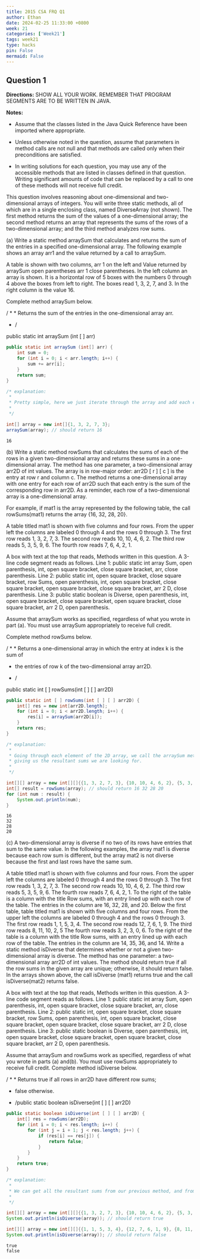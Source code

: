```yaml
---
title: 2015 CSA FRQ Q1
author: Ethan
date: 2024-02-25 11:33:00 +0800
week: 21
categories: ['Week21']
tags: week21
type: hacks
pin: False
mermaid: False
---
```


## Question 1

**Directions:** SHOW ALL YOUR WORK. REMEMBER THAT PROGRAM SEGMENTS ARE TO BE WRITTEN IN JAVA.

**Notes:**
 
 - Assume that the classes listed in the Java Quick Reference have been imported where appropriate.

 - Unless otherwise noted in the question, assume that parameters in method calls are not null and that methods are called only when their preconditions are satisfied.

 - In writing solutions for each question, you may use any of the accessible methods that are listed in classes defined in that question. Writing significant amounts of code that can be replaced by a call to one of these methods will not receive full credit.

This question involves reasoning about one-dimensional and two-dimensional arrays of integers. You will write three static methods, all of which are in a single enclosing class, named DiverseArray (not shown). The first method returns the sum of the values of a one-dimensional array; the second method returns an array that represents the sums of the rows of a two-dimensional array; and the third method analyzes row sums.


(a) Write a static method arraySum that calculates and returns the sum of the entries in a specified one-dimensional array. The following example shows an array arr1 and the value returned by a call to arraySum.

A table is shown with two columns, arr 1 on the left and Value returned by arraySum open parentheses arr 1 close parentheses. In the left column an array is shown. It is a horizontal row of 5 boxes with the numbers 0 through 4 above the boxes from left to right. The boxes read 1, 3, 2, 7, and 3. In the right column is the value 16.

Complete method arraySum below.

/ * * Returns the sum of the entries in the one-dimensional array arr.

* /

public static int arraySum (int [ ] arr)



```Java
public static int arraySum (int[] arr) {
    int sum = 0;
    for (int i = 0; i < arr.length; i++) {
        sum += arr[i];
    }
    return sum;
}

/* explanation:
 * 
 * Pretty simple, here we just iterate through the array and add each element to the sum, returning the final sum at the end.
 * 
 */

int[] array = new int[]{1, 3, 2, 7, 3};
arraySum(array); // should return 16
```




    16



(b) Write a static method rowSums that calculates the sums of each of the rows in a given two-dimensional array and returns these sums in a one-dimensional array. The method has one parameter, a two-dimensional array arr2D of int values. The array is in row-major order: arr2D [ r ] [ c ] is the entry at row r and column c. The method returns a one-dimensional array with one entry for each row of arr2D such that each entry is the sum of the corresponding row in arr2D. As a reminder, each row of a two-dimensional array is a one-dimensional array.

For example, if mat1 is the array represented by the following table, the call rowSums(mat1) returns the array {16, 32, 28, 20}.

 

A table titled mat1 is shown with five columns and four rows. From the upper left the columns are labeled 0 through 4 and the rows 0 through 3. The first row reads 1, 3, 2, 7, 3. The second row reads 10, 10, 4, 6, 2. The third row reads 5, 3, 5, 9, 6. The fourth row reads 7, 6, 4, 2, 1.

A box with text at the top that reads, Methods written in this question. A 3-line code segment reads as follows. Line 1: public static int array Sum, open parenthesis, int, open square bracket, close square bracket, arr, close parenthesis. Line 2: public static int, open square bracket, close square bracket, row Sums, open parenthesis, int, open square bracket, close square bracket, open square bracket, close square bracket, arr 2 D, close parenthesis. Line 3: public static boolean is Diverse, open parenthesis, int, open square bracket, close square bracket, open square bracket, close square bracket, arr 2 D, open parenthesis.  

 

Assume that arraySum works as specified, regardless of what you wrote in part (a). You must use arraySum appropriately to receive full credit.

Complete method rowSums below.

/ * * Returns a one-dimensional array in which the entry at index k is the sum of

* the entries of row k of the two-dimensional array arr2D.

* /

public static int [ ] rowSums(int [ ] [ ] arr2D)


```Java
public static int [ ] rowSums(int [ ] [ ] arr2D) {
    int[] res = new int[arr2D.length];
    for (int i = 0; i < arr2D.length; i++) {
        res[i] = arraySum(arr2D[i]);
    }
    return res;
}

/* explanation:
 * 
 * Going through each element of the 2D array, we call the arraySum method on each row and store sum the results array,
 * giving us the resultant sums we are looking for.
 * 
 */

int[][] array = new int[][]{{1, 3, 2, 7, 3}, {10, 10, 4, 6, 2}, {5, 3, 5, 9, 6}, {7, 6, 4, 2, 1}};
int[] result = rowSums(array); // should return 16 32 28 20
for (int num : result) {
    System.out.println(num);
}
```

    16
    32
    28
    20


(c) A two-dimensional array is diverse if no two of its rows have entries that sum to the same value. In the following examples, the array mat1 is diverse because each row sum is different, but the array mat2 is not diverse because the first and last rows have the same sum.

A table titled mat1 is shown with five columns and four rows. From the upper left the columns are labeled 0 through 4 and the rows 0 through 3. The first row reads 1, 3, 2, 7, 3. The second row reads 10, 10, 4, 6, 2. The third row reads 5, 3, 5, 9, 6. The fourth row reads 7, 6, 4, 2, 1.   To the right of the table is a column with the title Row sums, with an entry lined up with each row of the table. The entries in the column are 16, 32, 28, and 20. Below the first table, table titled mat1 is shown with five columns and four rows. From the upper left the columns are labeled 0 through 4 and the rows 0 through 3. The first row reads 1, 1, 5, 3, 4. The second row reads 12, 7, 6, 1, 9. The third row reads 8, 11, 10, 2, 5 The fourth row reads 3, 2, 3, 0, 6.   To the right of the table is a column with the title Row sums, with an entry lined up with each row of the table. The entries in the column are 14, 35, 36, and 14. 
Write a static method isDiverse that determines whether or not a given two-dimensional array is diverse. The method has one parameter: a two-dimensional array arr2D of int values. The method should return true if all the row sums in the given array are unique; otherwise, it should return false. In the arrays shown above, the call isDiverse (mat1) returns true and the call isDiverse(mat2) returns false.

A box with text at the top that reads, Methods written in this question. A 3-line code segment reads as follows. Line 1: public static int array Sum, open parenthesis, int, open square bracket, close square bracket, arr, close parenthesis. Line 2: public static int, open square bracket, close square bracket, row Sums, open parenthesis, int, open square bracket, close square bracket, open square bracket, close square bracket, arr 2 D, close parenthesis. Line 3: public static boolean is Diverse, open parenthesis, int, open square bracket, close square bracket, open square bracket, close square bracket, arr 2 D, open parenthesis. 

Assume that arraySum and rowSums work as specified, regardless of what you wrote in parts (a) and(b). You must use rowSums appropriately to receive full credit.
Complete method isDiverse below.

/ * * Returns true if all rows in arr2D have different row sums;
* false otherwise.

* /public static boolean isDiverse(int [ ] [ ] arr2D)


```Java
public static boolean isDiverse(int [ ] [ ] arr2D) {
    int[] res = rowSums(arr2D);
    for (int i = 0; i < res.length; i++) {
        for (int j = i + 1; j < res.length; j++) {
            if (res[i] == res[j]) {
                return false;
            }
        }
    }
    return true;
}

/* explanation:
 * 
 * We can get all the resultant sums from our previous method, and from there, figure out if there are any duplicates.
 * 
 */

int[][] array = new int[][]{{1, 3, 2, 7, 3}, {10, 10, 4, 6, 2}, {5, 3, 5, 9, 6}, {7, 6, 4, 2, 1}};
System.out.println(isDiverse(array)); // should return true

int[][] array = new int[][]{{1, 1, 5, 3, 4}, {12, 7, 6, 1, 9}, {8, 11, 10, 2, 5}, {3, 2, 3, 0, 6}};
System.out.println(isDiverse(array)); // should return false
```

    true
    false


